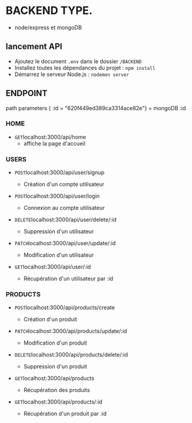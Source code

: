 # BACKEND TYPE. 

* node/express et mongoDB

## lancement API

* Ajoutez  le document `.env` dans le dossier `/BACKEND`
* Installez toutes les dépendances du projet : `npm install`
* Démarrez le serveur Node.js : `nodemon server`


## ENDPOINT

path parameters
{ :id = "620f449ed389ca3314ace82e"} = mongoDB :id

### HOME

* `GET`localhost:3000/api/home
    * affiche la page d'accueil


### USERS

* `POST`localhost:3000/api/user/signup
    * Création d'un compte utilisateur

* `POST`localhost:3000/api/user/login
    * Connexion au compte utilisateur

* `DELETE`localhost:3000/api/user/delete/:id
    * Suppression d'un utilisateur

* `PATCH`localhost:3000/api/user/update/:id
    * Modification d'un utilisateur

* `GET`localhost:3000/api/user/:id
    * Récupération d'un utilisateur par :id


### PRODUCTS

* `POST`localhost:3000/api/products/create
    * Création d'un produit

* `PATCH`localhost:3000/api/products/update/:id
    * Modification d'un produit

* `DELETE`localhost:3000/api/products/delete/:id
    * Suppression d'un produit

* `GET`localhost:3000/api/products
    * Récupération des produits

* `GET`localhost:3000/api/products/:id
    * Récupération d'un produit par :id


